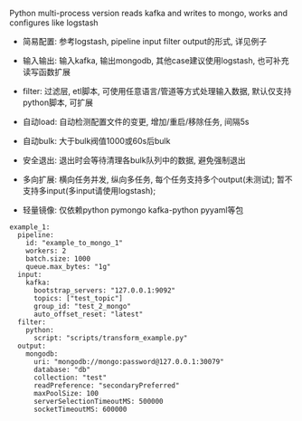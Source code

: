 Python multi-process version reads kafka and writes to mongo, works and configures like logstash

  * 简易配置: 参考logstash, pipeline input filter output的形式, 详见例子
  * 输入输出: 输入kafka, 输出mongodb, 其他case建议使用logstash, 也可补充读写函数扩展
  * filter: 过滤层, etl脚本, 可使用任意语言/管道等方式处理输入数据, 默认仅支持python脚本, 可扩展

  * 自动load: 自动检测配置文件的变更, 增加/重启/移除任务, 间隔5s
  * 自动bulk: 大于bulk阀值1000或60s后bulk
  * 安全退出: 退出时会等待清理各bulk队列中的数据, 避免强制退出

  * 多向扩展: 横向任务并发, 纵向多任务, 每个任务支持多个output(未测试); 暂不支持多input(多input请使用logstash);
  * 轻量镜像: 仅依赖python pymongo kafka-python pyyaml等包

```
example_1:
  pipeline:
    id: "example_to_mongo_1"
    workers: 2
    batch.size: 1000
    queue.max_bytes: "1g"
  input:
    kafka:
      bootstrap_servers: "127.0.0.1:9092"
      topics: ["test_topic"]
      group_id: "test_2_mongo"
      auto_offset_reset: "latest"
  filter:
    python:
      script: "scripts/transform_example.py"
  output:
    mongodb:
      uri: "mongodb://mongo:password@127.0.0.1:30079"
      database: "db"
      collection: "test"
      readPreference: "secondaryPreferred"
      maxPoolSize: 100
      serverSelectionTimeoutMS: 500000
      socketTimeoutMS: 600000
```
